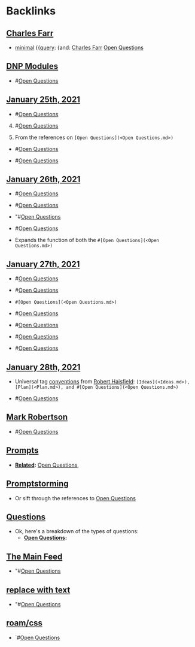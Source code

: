 
# Backlinks
## [Charles Farr](<Charles Farr.md>)
- [minimal](<minimal.md>) {{[query](<query.md>): {and: [Charles Farr](<Charles Farr.md>) [Open Questions](<Open Questions.md>)

## [DNP Modules](<DNP Modules.md>)
- #[Open Questions](<Open Questions.md>)

## [January 25th, 2021](<January 25th, 2021.md>)
- #[Open Questions](<Open Questions.md>)

4. #[Open Questions](<Open Questions.md>)

3. From the references on `[Open Questions](<Open Questions.md>)`

- #[Open Questions](<Open Questions.md>)

- #[Open Questions](<Open Questions.md>)

## [January 26th, 2021](<January 26th, 2021.md>)
- #[Open Questions](<Open Questions.md>)

- #[Open Questions](<Open Questions.md>)

- "#[Open Questions](<Open Questions.md>)

- #[Open Questions](<Open Questions.md>)

- Expands the function of both the `#[Open Questions](<Open Questions.md>)`

## [January 27th, 2021](<January 27th, 2021.md>)
- #[Open Questions](<Open Questions.md>)

- #[Open Questions](<Open Questions.md>)

- `#[Open Questions](<Open Questions.md>)`

- #[Open Questions](<Open Questions.md>)

- #[Open Questions](<Open Questions.md>)

- #[Open Questions](<Open Questions.md>)

- #[Open Questions](<Open Questions.md>)

## [January 28th, 2021](<January 28th, 2021.md>)
- Universal tag [conventions](<conventions.md>) from [Robert Haisfield](<Robert Haisfield.md>): `[Ideas](<Ideas.md>), [Plan](<Plan.md>), and #[Open Questions](<Open Questions.md>)`

- #[Open Questions](<Open Questions.md>)

## [Mark Robertson](<Mark Robertson.md>)
- #[Open Questions](<Open Questions.md>)

## [Prompts](<Prompts.md>)
- **[Related](<Related.md>):** [Open Questions](<Open Questions.md>),

## [Promptstorming](<Promptstorming.md>)
- Or sift through the references to [Open Questions](<Open Questions.md>)

## [Questions](<Questions.md>)
- Ok, here's a breakdown of the types of questions:
    - **[Open Questions](<Open Questions.md>):**

## [The Main Feed](<The Main Feed.md>)
- "#[Open Questions](<Open Questions.md>)

## [replace with text](<replace with text.md>)
- "#[Open Questions](<Open Questions.md>)

## [roam/css](<roam/css.md>)
- `#[Open Questions](<Open Questions.md>)

